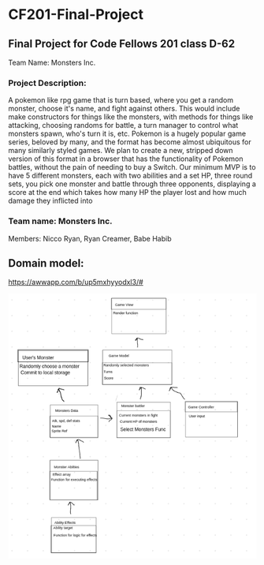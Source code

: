 # CF201-Final-Project

## Final Project for Code Fellows 201 class D-62

Team Name: Monsters Inc.

### Project Description:

  A pokemon like rpg game that is turn based, where you get a random monster, choose it's name, and fight against others. This would include make constructors for things like the monsters, with methods for things like attacking, choosing randoms for battle, a turn manager to control what monsters spawn, who's turn it is, etc. Pokemon is a hugely popular game series, beloved by many, and the format has become almost ubiquitous for many similarly styled games. We plan to create a new, stripped down version of this format in a browser that has the functionality of Pokemon battles, without the pain of needing to buy a Switch. Our minimum MVP is to have 5 different monsters, each with two abilities and a set HP, three round sets, you pick one monster and battle through three opponents, displaying a score at the end which takes how many HP the player lost and how much damage they inflicted into 

### Team name: Monsters Inc.
Members: Nicco Ryan, Ryan Creamer, Babe Habib


## Domain model:

https://awwapp.com/b/up5mxhyyodxl3/#

<img src="assets/domain-model.png">